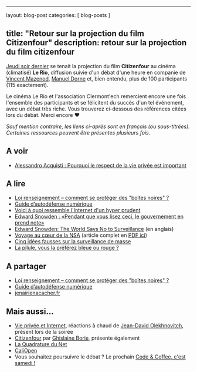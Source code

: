 ---
layout: blog-post
categories: [ blog-posts ]

title: "Retour sur la projection du film Citizenfour"
description: retour sur la projection du film citizenfour
------

[Jeudi soir dernier](/blog-posts/citizenfour-projection-et-debat-a-clermont-ferrand.html)
se tenait la projection du film **Citizenfour** au cinéma (climatisé) **Le
Rio**, diffusion suivie d'un débat d'une heure en companie de [Vincent
Mazenod](https://twitter.com/mazenovi), [Manuel
Dorne](https://twitter.com/korben) et, bien entendu, plus de 100 participants
(115 exactement).

Le cinéma Le Rio et l'association Clermont'ech remercient encore une fois
l'ensemble des participants et se félicitent du succès d'un tel événement, avec
un débat très riche. Vous trouverez ci-dessous des références citées lors du
débat. Merci encore &hearts;

_Sauf mention contraire, les liens ci-après sont en français (ou
sous-titrées). Certaines ressources peuvent être présentes plusieurs fois._

## A voir

* [Alessandro Acquisti : Pourquoi le respect de la vie privée est important](http://www.ted.com/talks/alessandro_acquisti_why_privacy_matters?language=fr)

## A lire

* [Loi renseignement – comment se protéger des "boîtes noires" ?](https://blog.jbfavre.org/2015/06/01/loi-renseignement-comment-se-proteger-des-boites-noires/)
* [Guide d’autodéfense numérique](https://guide.boum.org/)
* [Voici à quoi ressemble l'Internet d'un hyper prudent](http://www.slate.fr/story/101631/internet-hyper-prudent)
* [Edward Snowden : «Pendant que vous lisez ceci, le gouvernement en prend note»](http://www.liberation.fr/monde/2015/06/05/edward-snowden-pendant-que-vous-lisez-ceci-le-gouvernement-en-prend-note_1323110)
* [Edward Snowden: The World Says No to Surveillance](http://www.nytimes.com/2015/06/05/opinion/edward-snowden-the-world-says-no-to-surveillance.html) (en anglais)
* [Voyage au cœur de la NSA](http://www.lemonde.fr/a-la-une/article/2013/08/27/voyage-au-c-ur-de-la-nsa_3467316_3208.html) (article complet en [PDF ici](/resources/Voyage-au-coeur-de-la-NSA.pdf))
* [Cinq idées fausses sur la surveillance de masse](http://www.liberation.fr/societe/2015/06/05/cinq-idees-fausses-sur-la-surveillance-de-masse_1323369)
* [La pilule, vous la préférez bleue ou rouge ?](https://blog.jbfavre.org/2015/04/20/la-pilule-vous-la-preferez-bleue-ou-rouge/)

## A partager

* [Loi renseignement – comment se protéger des "boîtes noires" ?](https://blog.jbfavre.org/2015/06/01/loi-renseignement-comment-se-proteger-des-boites-noires/)
* [Guide d’autodéfense numérique](https://guide.boum.org/)
* [jenairienacacher.fr](http://jenairienacacher.fr/)

## Mais aussi...

* [Vie privée et Internet](http://jd.olek.fr/2015/06/vie-privee-et-internet/),
 réactions à chaud de [Jean-David
 Olekhnovitch](https://twitter.com/gidehault), présent lors de la soirée
* [Citizenfour](https://magicorangeplasticbird.wordpress.com/2015/06/05/citizenfour/) par [Ghislaine Borie](https://twitter.com/GhislaineBorie), présente également
* [La Quadrature du Net](https://www.laquadrature.net/)
* [CaliOpen](https://caliopen.org/)
* Vous souhaitez poursuivre le débat ? Le prochain [Code & Coffee, c'est samedi
 !](/code-and-coffee.html)
